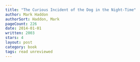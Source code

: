```yaml
---
title: "The Curious Incident of the Dog in the Night-Time"
author: Mark Haddon
authorSort: Haddon, Mark
pageCount: 226
date: 2014-01-01
written: 2003
stars: 4
layout: post
category: book
tags: read unreviewed
---
```

